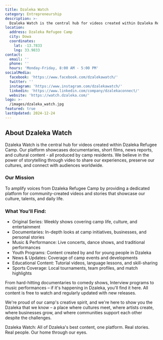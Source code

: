 ```yaml
---
title: Dzaleka Watch
category: Entrepreneurship
description: >-
  Dzaleka Watch is the central hub for videos created within Dzaleka Refugee Camp. Our platform showcases documentaries, short films, news reports, and cultural content.
location:
  address: Dzaleka Refugee Camp
  city: Dowa
  coordinates:
    lat: -13.7833
    lng: 33.9833
contact:
  email: ''
  phone: ''
  hours: 'Monday-Friday, 8:00 AM - 5:00 PM'
socialMedia:
  facebook: 'https://www.facebook.com/dzalekawatch/'
  twitter: ''
  instagram: 'https://www.instagram.com/dzalekawatch/'
  linkedin: 'https://www.linkedin.com/company/dzalekaconnect/'
  website: 'https://watch.dzaleka.com/'
logo: >-
  /images/dzaleka_watch.jpg
featured: true
lastUpdated: 2024-12-24
---
```


## About Dzaleka Watch

Dzaleka Watch is the central hub for videos created within Dzaleka Refugee Camp. Our platform showcases documentaries, short films, news reports, and cultural content - all produced by camp residents. We believe in the power of storytelling through video to share our experiences, preserve our cultures, and connect with audiences worldwide.


### Our Mission
To amplify voices from Dzaleka Refugee Camp by providing a dedicated platform for community-created videos and stories that showcase our culture, talents, and daily life.

### What You'll Find:
- Original Series: Weekly shows covering camp life, culture, and entertainment
- Documentaries: In-depth looks at camp initiatives, businesses, and personal stories
- Music & Performance: Live concerts, dance shows, and traditional performances
- Youth Programs: Content created by and for young people in Dzaleka
- News & Updates: Coverage of camp events and developments
- Educational Content: Tutorial videos, language lessons, and skill-sharing
- Sports Coverage: Local tournaments, team profiles, and match highlights

From hard-hitting documentaries to comedy shows, Interview programs to music performances – if it's happening in Dzaleka, you'll find it here. All content is free to watch and regularly updated with new releases. 

We're proud of our camp's creative spirit, and we're here to show you the Dzaleka that we know – a place where cultures meet, where artists create, where businesses grow, and where communities support each other despite the challenges.

Dzaleka Watch: All of Dzaleka's best content, one platform. Real stories. Real people. Our home through our eyes.
